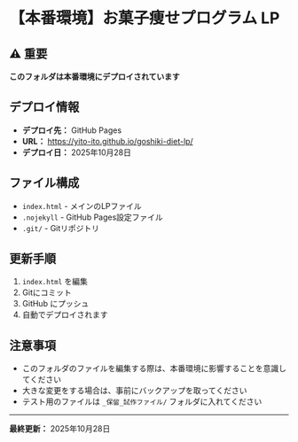 # 【本番環境】お菓子痩せプログラム LP

## ⚠️ 重要
**このフォルダは本番環境にデプロイされています**

## デプロイ情報
- **デプロイ先：** GitHub Pages
- **URL：** https://yito-ito.github.io/goshiki-diet-lp/
- **デプロイ日：** 2025年10月28日

## ファイル構成
- `index.html` - メインのLPファイル
- `.nojekyll` - GitHub Pages設定ファイル
- `.git/` - Gitリポジトリ

## 更新手順
1. `index.html` を編集
2. Gitにコミット
3. GitHub にプッシュ
4. 自動でデプロイされます

## 注意事項
- このフォルダのファイルを編集する際は、本番環境に影響することを意識してください
- 大きな変更をする場合は、事前にバックアップを取ってください
- テスト用のファイルは `_保留_試作ファイル/` フォルダに入れてください

---

**最終更新：** 2025年10月28日
